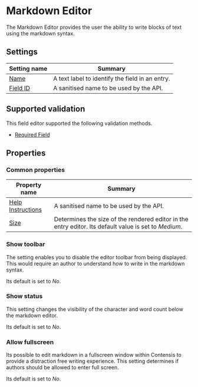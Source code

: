# Markdown Editor
The Markdown Editor provides the user the ability to write blocks of text using the markdown syntax.

## Settings
| Setting name | Summary|
| ---| --- |
| [Name](/content-types/field-editors/field-settings.md#name) | A text label to identify the field in an entry.|
| [Field ID](/content-types/field-editors/field-settings.md#field-id) | A sanitised name to be used by the API. |

## Supported validation
This field editor supported the following validation methods.

- [Required Field](/content-types/validation/required-validation.md)

## Properties

### Common properties
| Property name | Summary|
| ---| --- |
| [Help Instructions](/content-types/field-editors/field-properties.md#help-instructions) | A sanitised name to be used by the API. |
| [Size](/content-types/field-editors/field-properties.md#editor-size) | Determines the size of the rendered editor in the entry editor. Its default value is set to *Medium*. |
  
### Show toolbar
The setting enables you to disable the editor toolbar from being displayed. This would require an author to understand how to write in the markdown syntax. 

Its default is set to *No*.

### Show status
This setting changes the visibility of the character and word count below the markdown editor. 

Its default is set to *No*.

### Allow fullscreen
Its possible to edit markdown in a fullscreen window within Contensis to provide a distraction free writing experience. This setting determines if authors should be allowed to enter full screen.

Its default is set to *No*.


[^1]: Has duplicate panel title of Markdown
